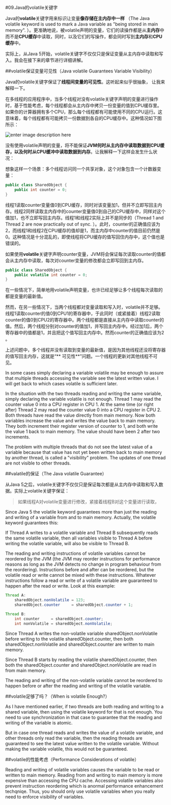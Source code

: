 #09.Java的volatile关键字

Java的**volatile**关键字用来标识让变量**像存储在主内存中一样** （The Java volatile keyword is used to mark a Java variable as "being stored in main memory". ）。更准确地说，被volatile声明的变量，它们的读操作都是从**主内存**中而不是**CPU缓存**中读取，同时，以及它们的写操作，都会同时写到**主内存**和**CPU缓存**中。

实际上，从Java 5开始，volatile关键字不仅仅只是保证变量从主内存中读取和写入。我会在接下来的章节进行详细讲解。

##volatile保证变量可见性（Java volatile Guarantees Variable Visibility）

Java的volatile关键字保证了**线程间变量的可见性**。这听起来似乎很抽象， 让我来解释一下。

在多线程的应用程序中，当多个线程对没有volatile关键字声明的变量进行操作时，基于性能考虑，每个线程都会从主内存中拷贝一份变量的值到CPU缓存里。如果你的计算器拥有多个CPU，那么每个线程都有可能使用不同的CPU运行。这意味着，每个线程都有可能拷贝一份数据到各自的CPU缓存中。这种情况如下图所示：

![enter image description here](http://tutorials.jenkov.com/images/java-concurrency/java-volatile-1.png)

没有使用volatile声明的变量，将不能保证**JVM何时从主内存中读取数据到CPU缓存，以及何时从CPU缓冲中读取数据到内存**。让我解释一下这样会发生什么状况：

想象这样一个场景：多个线程访问同一个共享对象，这个对象包含一个计数器变量：

```Java
public class SharedObject {
    public int counter = 0;
}
```

线程1读取counter变量值0到CPU缓存，同时对该变量加1，但并不立即写回主内存。线程2同样读取主内存中的counter变量值0到自己的CPU缓存中，同样对这个值加1，也不立即写回主内存。线程1和线程2实际上并不是同步的（Thread 1 and Thread 2 are now practically out of sync. ）。此时，counter的正确值应该为2，而线程1和线程2在CPU缓存的值却是1，而主内存中counter的值目前仍然是0。这种情况是十分混乱的，即使线程将CPU缓存的值写回住内存中，这个值也是错误的。

如果使用**volatile**关键字声明counter变量，JVM将会保证每次读取counter的值都会从主内存中读取，每次对counter变量的修改都会立即写回到主内存。 

```Java
public class SharedObject {
    public volatile int counter = 0;
}
```

在一些情况下，简单地用volatile声明变量，也许已经足够让多个线程每次读取的都是变量的最新值。

然而，在另一些情况下，当两个线程都对变量读取和写入时，volatile并不足够。线程1读取counter的值0到CPU1的寄存器中，于此同时（或紧接着）线程2读取counter的值0到CPU2的寄存器中。两个线程都是直接从主内存中读取counter的值。然后，两个线程分别对counter的值加1，并写回主内存中。经过加1后，两个寄存器中的值都是1，并且把这个值写回主内存中。然而counter的正确值应该为2 。

上述问题中，多个线程并没有读取到变量的最新值，是因为其他线程还没将寄存器的值写回主内存，这就是“** 可见性**”问题。一个线程的更新对其他线程不可见。

In some cases simply declaring a variable volatile may be enough to assure that multiple threads accessing the variable see the latest written value. I will get back to which cases volatile is sufficient later.

In the situation with the two threads reading and writing the same variable, simply declaring the variable volatile is not enough. Thread 1 may read the counter value 0 into a CPU register in CPU 1. At the same time (or right after) Thread 2 may read the counter value 0 into a CPU register in CPU 2. Both threads have read the value directly from main memory. Now both variables increase the value and writes the value back to main memory. They both increment their register version of counter to 1, and both write the value 1 back to main memory. The value should have been 2 after two increments.

The problem with multiple threads that do not see the latest value of a variable because that value has not yet been written back to main memory by another thread, is called a "visibility" problem. The updates of one thread are not visible to other threads.

##valatile的保证（The Java volatile Guarantee）

从Java 5之后，volatile关键字不仅仅只是保证每次都是从主内存中读取和写入数据。实际上volatile关键字保证：

> 如果线程A对volatile变量进行修改，紧接着线程B对这个变量进行读取，

Since Java 5 the volatile keyword guarantees more than just the reading and writing of a variable from and to main memory. Actually, the volatile keyword guarantees this:

If Thread A writes to a volatile variable and Thread B subsequently reads the same volatile variable, then all variables visible to Thread A before writing the volatile variable, will also be visible to Thread B. 

The reading and writing instructions of volatile variables cannot be reordered by the JVM (the JVM may reorder instructions for performance reasons as long as the JVM detects no change in program behaviour from the reordering). Instructions before and after can be reordered, but the volatile read or write cannot be mixed with these instructions. Whatever instructions follow a read or write of a volatile variable are guaranteed to happen after the read or write.
Look at this example:

```Java
Thread A:
    sharedObject.nonVolatile = 123;
    sharedObject.counter     = sharedObject.counter + 1;

Thread B:
    int counter     = sharedObject.counter;
    int nonVolatile = sharedObject.nonVolatile;
```

Since Thread A writes the non-volatile variable sharedObject.nonVolatile before writing to the volatile sharedObject.counter, then both sharedObject.nonVolatile and sharedObject.counter are written to main memory.

Since Thread B starts by reading the volatile sharedObject.counter, then both the sharedObject.counter and sharedObject.nonVolatile are read in from main memory.

The reading and writing of the non-volatile variable cannot be reordered to happen before or after the reading and writing of the volatile variable.

##volatile足够了吗？（When is volatile Enough?）

As I have mentioned earlier, if two threads are both reading and writing to a shared variable, then using the volatile keyword for that is not enough. You need to use synchronization in that case to guarantee that the reading and writing of the variable is atomic.

But in case one thread reads and writes the value of a volatile variable, and other threads only read the variable, then the reading threads are guaranteed to see the latest value written to the volatile variable. Without making the variable volatile, this would not be guaranteed.

##volatile的性能考虑（Performance Considerations of volatile）

Reading and writing of volatile variables causes the variable to be read or written to main memory. Reading from and writing to main memory is more expensive than accessing the CPU cache. Accessing volatile variables also prevent instruction reordering which is anormal performance enhancement techqniqe. Thus, you should only use volatile variables when you really need to enforce visibility of variables.

